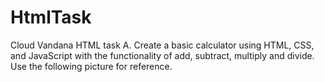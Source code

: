 # HtmlTask
Cloud Vandana HTML task
A. Create a basic calculator using HTML, CSS, and JavaScript with the functionality of add, 
subtract, multiply and divide. Use the following picture for reference.
